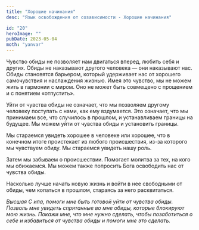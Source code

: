 ```yaml
---
title: "Хорошие начинания"
desc: "Язык освобождения от созависимости - Хорошие начинания"

id: "20"
heroImage: ""
pubDate: 2023-05-04
moth: "yanvar"
---
```


Чувство обиды не позволяет нам двигаться вперед, любить себя и других. Обиды
не наказывают другого человека — они наказывают нас. Обиды становятся
барьером, который удерживает нас от хорошего самочувствия и наслаждения
жизнью. Имея это чувство, мы не можем жить в гармонии с миром. Оно не может
быть совмещено с прощением и с понятием «отпустить».

Уйти от чувства обиды не означает, что мы позволяем другому человеку поступать
с нами, как ему вздумается. Это означает, что мы принимаем все, что случилось
в прошлом, и устанавливаем границы на будущее. Мы можем уйти от чувства обиды
и установить границы.

Мы стараемся увидеть хорошее в человеке или хорошее, что в конечном итоге
проистекает из любого происшествия, из-за которого мы чувствуем обиду. Мы
стараемся увидеть нашу роль.

Затем мы забываем о происшествии. Помогает молитва за тех, на кого мы
обижаемся. Мы можем также попросить Бога освободить нас от чувства обиды.

Насколько лучше начать новую жизнь и войти в нее свободными от обиды, чем
копаться в прошлом, стараясь за него расквитаться.

_Высшая_ _С_ _ипа,_ _помоги_ _мне_ _быть_ _готовой_ _уйти_ _от_ _чувства_
_обиды._ _Позволь_ _мне_ _увидеть_ _спрятанные_ _во_ _мне_ _обиды,_ _которые_
_блокируют_ _мою_ _жизнь._ _Покажи_ _мне,_ _что_ _мне_ _нужно_ _сделать,_
_чтобы_ _позаботиться_ _о_ _себе_ _и_ _избавиться_ _от_ _чувства_ _обиды_ _и_
_помоги_ _мне_ _это_ _сделать._
